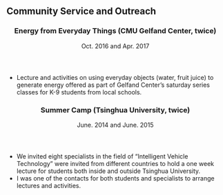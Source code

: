 <section class="thirteen columns" markdown="1">

# Community Service and Outreach

<article markdown="1">
<header>
<h1>Energy from Everyday Things (CMU Gelfand Center, twice)</h1>
<span><time>Oct. 2016 and Apr. 2017</time></span>
</header>

* Lecture and activities on using everyday objects (water, fruit juice) to generate energy offered as part of Gelfand Center’s saturday series classes for K-9 students from local schools.

</article>

<article markdown="1">
<header>
<h1>Summer Camp (Tsinghua University, twice)</h1>
<span><time>June. 2014 and June. 2015</time></span>
</header>

* We invited eight specialists in the field of “Intelligent Vehicle Technology” were invited from different countries to hold a one week lecture for students both inside and outside Tsinghua University. 
* I was one of the contacts for both students and specialists to arrange lectures and activities. 



</article>

</section>